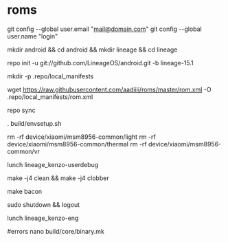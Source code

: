 # roms
git config --global user.email "mail@domain.com"
git config --global user.name "login"

mkdir android &&
cd android &&
mkdir lineage &&
cd lineage


repo init -u git://github.com/LineageOS/android.git -b lineage-15.1

mkdir -p .repo/local_manifests


wget https://raw.githubusercontent.com/aadiiii/roms/master/rom.xml -O .repo/local_manifests/rom.xml

repo sync



. build/envsetup.sh

rm -rf device/xiaomi/msm8956-common/light
rm -rf device/xiaomi/msm8956-common/thermal
rm -rf device/xiaomi/msm8956-common/vr

lunch lineage_kenzo-userdebug


make -j4 clean && make -j4 clobber

make bacon 


sudo shutdown && logout


lunch lineage_kenzo-eng


#errors
nano build/core/binary.mk


